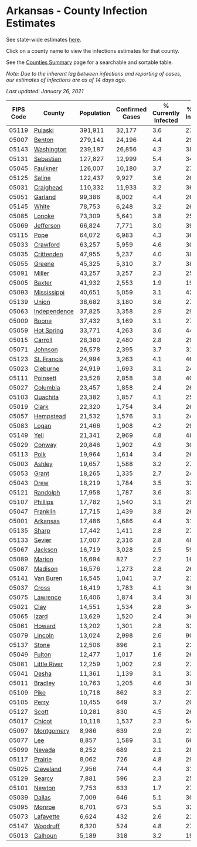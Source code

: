 # Arkansas - County Infection Estimates

See state-wide estimates [here](/infections/us-ar).

Click on a county name to view the infections estimates for that county.

See the [Counties Summary](/infections/summary-counties) page for a searchable and sortable table.

*Note: Due to the inherent lag between infections and reporting of cases, our estimates of infections are as of 14 days ago.*

*Last updated: January 26, 2021*

|   FIPS Code |                       County |   Population |   Confirmed Cases |   % Currently Infected |   % Total Infected |
|-------------|------------------------------|--------------|-------------------|------------------------|--------------------|
|       05119 |           [Pulaski](pulaski) |      391,911 |            32,177 |                    3.6 |               27.8 |
|       05007 |             [Benton](benton) |      279,141 |            24,196 |                    4.4 |               29.4 |
|       05143 |     [Washington](washington) |      239,187 |            26,856 |                    4.3 |               38.3 |
|       05131 |       [Sebastian](sebastian) |      127,827 |            12,999 |                    5.4 |               34.0 |
|       05045 |         [Faulkner](faulkner) |      126,007 |            10,180 |                    3.7 |               27.0 |
|       05125 |             [Saline](saline) |      122,437 |             9,927 |                    3.6 |               26.9 |
|       05031 |       [Craighead](craighead) |      110,332 |            11,933 |                    3.2 |               36.0 |
|       05051 |           [Garland](garland) |       99,386 |             8,002 |                    4.4 |               26.8 |
|       05145 |               [White](white) |       78,753 |             6,248 |                    3.2 |               26.0 |
|       05085 |             [Lonoke](lonoke) |       73,309 |             5,641 |                    3.8 |               25.3 |
|       05069 |       [Jefferson](jefferson) |       66,824 |             7,771 |                    3.0 |               39.7 |
|       05115 |                 [Pope](pope) |       64,072 |             6,983 |                    4.3 |               36.7 |
|       05033 |         [Crawford](crawford) |       63,257 |             5,959 |                    4.6 |               30.9 |
|       05035 |     [Crittenden](crittenden) |       47,955 |             5,237 |                    4.0 |               38.1 |
|       05055 |             [Greene](greene) |       45,325 |             5,310 |                    3.7 |               38.6 |
|       05091 |             [Miller](miller) |       43,257 |             3,257 |                    2.3 |               25.2 |
|       05005 |             [Baxter](baxter) |       41,932 |             2,553 |                    1.9 |               19.9 |
|       05093 |   [Mississippi](mississippi) |       40,651 |             5,059 |                    3.1 |               42.1 |
|       05139 |               [Union](union) |       38,682 |             3,180 |                    3.6 |               27.5 |
|       05063 | [Independence](independence) |       37,825 |             3,358 |                    2.9 |               29.9 |
|       05009 |               [Boone](boone) |       37,432 |             3,169 |                    3.1 |               27.7 |
|       05059 |     [Hot Spring](hot-spring) |       33,771 |             4,263 |                    3.6 |               44.4 |
|       05015 |           [Carroll](carroll) |       28,380 |             2,480 |                    2.8 |               29.2 |
|       05071 |           [Johnson](johnson) |       26,578 |             2,395 |                    3.7 |               31.1 |
|       05123 |   [St. Francis](st.-francis) |       24,994 |             3,263 |                    4.1 |               46.4 |
|       05023 |         [Cleburne](cleburne) |       24,919 |             1,693 |                    3.1 |               24.0 |
|       05111 |         [Poinsett](poinsett) |       23,528 |             2,858 |                    3.8 |               40.2 |
|       05027 |         [Columbia](columbia) |       23,457 |             1,858 |                    2.4 |               26.2 |
|       05103 |         [Ouachita](ouachita) |       23,382 |             1,857 |                    4.1 |               25.9 |
|       05019 |               [Clark](clark) |       22,320 |             1,754 |                    3.4 |               26.3 |
|       05057 |       [Hempstead](hempstead) |       21,532 |             1,576 |                    3.1 |               24.1 |
|       05083 |               [Logan](logan) |       21,466 |             1,908 |                    4.2 |               29.4 |
|       05149 |                 [Yell](yell) |       21,341 |             2,969 |                    4.8 |               48.9 |
|       05029 |             [Conway](conway) |       20,846 |             1,902 |                    4.9 |               30.1 |
|       05113 |                 [Polk](polk) |       19,964 |             1,614 |                    3.4 |               26.8 |
|       05003 |             [Ashley](ashley) |       19,657 |             1,588 |                    3.2 |               27.2 |
|       05053 |               [Grant](grant) |       18,265 |             1,335 |                    2.7 |               24.5 |
|       05043 |                 [Drew](drew) |       18,219 |             1,784 |                    3.5 |               32.7 |
|       05121 |         [Randolph](randolph) |       17,958 |             1,787 |                    3.6 |               33.3 |
|       05107 |         [Phillips](phillips) |       17,782 |             1,540 |                    3.1 |               29.1 |
|       05047 |         [Franklin](franklin) |       17,715 |             1,439 |                    3.8 |               26.3 |
|       05001 |         [Arkansas](arkansas) |       17,486 |             1,686 |                    4.4 |               31.7 |
|       05135 |               [Sharp](sharp) |       17,442 |             1,411 |                    2.8 |               27.0 |
|       05133 |             [Sevier](sevier) |       17,007 |             2,316 |                    2.8 |               48.7 |
|       05067 |           [Jackson](jackson) |       16,719 |             3,028 |                    2.5 |               59.4 |
|       05089 |             [Marion](marion) |       16,694 |               827 |                    2.2 |               16.2 |
|       05087 |           [Madison](madison) |       16,576 |             1,273 |                    2.8 |               26.0 |
|       05141 |       [Van Buren](van-buren) |       16,545 |             1,041 |                    3.7 |               21.2 |
|       05037 |               [Cross](cross) |       16,419 |             1,783 |                    4.1 |               36.2 |
|       05075 |         [Lawrence](lawrence) |       16,406 |             1,874 |                    3.4 |               38.1 |
|       05021 |                 [Clay](clay) |       14,551 |             1,534 |                    2.8 |               34.8 |
|       05065 |               [Izard](izard) |       13,629 |             1,520 |                    2.4 |               36.4 |
|       05061 |             [Howard](howard) |       13,202 |             1,301 |                    2.8 |               33.8 |
|       05079 |           [Lincoln](lincoln) |       13,024 |             2,998 |                    2.6 |               90.2 |
|       05137 |               [Stone](stone) |       12,506 |               896 |                    2.1 |               23.9 |
|       05049 |             [Fulton](fulton) |       12,477 |             1,017 |                    1.6 |               26.8 |
|       05081 | [Little River](little-river) |       12,259 |             1,002 |                    2.9 |               27.4 |
|       05041 |               [Desha](desha) |       11,361 |             1,139 |                    3.1 |               33.9 |
|       05011 |           [Bradley](bradley) |       10,763 |             1,205 |                    4.6 |               38.3 |
|       05109 |                 [Pike](pike) |       10,718 |               862 |                    3.3 |               27.2 |
|       05105 |               [Perry](perry) |       10,455 |               649 |                    3.7 |               20.5 |
|       05127 |               [Scott](scott) |       10,281 |               830 |                    4.5 |               26.5 |
|       05017 |             [Chicot](chicot) |       10,118 |             1,537 |                    2.3 |               54.4 |
|       05097 |     [Montgomery](montgomery) |        8,986 |               639 |                    2.9 |               23.4 |
|       05077 |                   [Lee](lee) |        8,857 |             1,589 |                    3.1 |               66.0 |
|       05099 |             [Nevada](nevada) |        8,252 |               689 |                    2.1 |               28.0 |
|       05117 |           [Prairie](prairie) |        8,062 |               726 |                    4.8 |               29.6 |
|       05025 |       [Cleveland](cleveland) |        7,956 |               744 |                    4.4 |               31.1 |
|       05129 |             [Searcy](searcy) |        7,881 |               596 |                    2.3 |               25.2 |
|       05101 |             [Newton](newton) |        7,753 |               633 |                    1.7 |               27.4 |
|       05039 |             [Dallas](dallas) |        7,009 |               646 |                    5.1 |               30.6 |
|       05095 |             [Monroe](monroe) |        6,701 |               673 |                    5.5 |               32.5 |
|       05073 |       [Lafayette](lafayette) |        6,624 |               432 |                    2.6 |               21.2 |
|       05147 |         [Woodruff](woodruff) |        6,320 |               524 |                    4.8 |               27.2 |
|       05013 |           [Calhoun](calhoun) |        5,189 |               318 |                    3.2 |               19.8 |